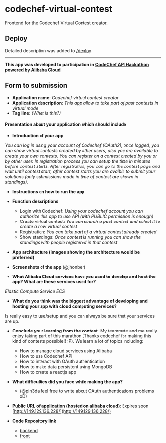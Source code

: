 # codechef-virtual-contest

Frontend for the Codechef Virtual Contest creator.

## Deploy

Detailed description was added to [/deploy](./deploy/)

______

**This app was developed to participation in [CodeChef API Hackathon powered by Alibaba Cloud](https://www.codechef.com/CAH1801)**

## Form to submission
- **Application name**: *Codechef virtual contest creator*
- **Application description**: *This app allow to take part of past contests in virtual mode*
- **Tag line**: *(What is this?)*
#### Presentation about your application which should include
  - **Introduction of your app**
  
  *You can log in using your account of Codechef (OAuth2), once logged, you can show virtual contests created by other users, also you are available to create your own contests. You can register on a contest created by you or by other user. In registration process you can setup the time in minutes before contest starts. After registration, you can go to the contest page and wait until contest start, after contest starts you are avaible to submit your solutions (only submissions made in time of contest are shown in standings).*
  
- **Instructions on how to run the app**

- **Function descriptions**
  - Login with Codechef: *Using your codechef account you can authorize this app to use API (with PUBLIC permission is enough)*
  - Create virtual contest: *You can search a past contest and select it to create a new virtual contest*
  - Registration: *You can take part of a virtual contest already created*
  - Show standings: *Once contest is running you can show the standings with people registered in that contest*
 
- **App architecture (images showing the architecture would be preferred)**
- **Screenshots of the app** (@jhonber)
- **What Alibaba Cloud services have you used to develop and host the app? What are these services used for?**

*Elastic Compute Service ECS*

- **What do you think was the biggest advantage of developing and hosting your app with cloud computing services?**

Is really easy to use/setup and you can always be sure that your services are up.

- **Conclude your learning from the contest.**
  My teammate and me really enjoy taking part of this marathon (Thanks codechef for making this kind of contests possible!! :P). We learn a lot of topics including:
    - How to manage cloud services using Alibaba
    - How to use Codechef API
    - How to interact with OAuth authentication
    - How to make data persistent using MongoDB
    - How to create a reactjs app
    
- **What difficulties did you face while making the app?**
  - (@pin3da feel free to write about OAuth authentications problems xD)
- **Public URL of application (hosted on alibaba cloud)**: Expires soon [http://149.129.136.228/](http://149.129.136.228/)
- **Code Repository link**

  - [backend](https://github.com/pin3da/virtual-chef/)
  - [front](https://github.com/jhonber/codechef-virtual-contest/)
